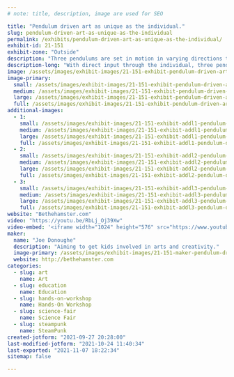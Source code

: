 ```yaml
---
# note: title, description, image are used for SEO

title: "Pendulum driven art as unique as the individual."
slug: pendulum-driven-art-as-unique-as-the-individual
permalink: /exhibits/pendulum-driven-art-as-unique-as-the-individual/
exhibit-id: 21-151
exhibit-zone: "Outside"
description: "Three pendulums are set in motion in varying directions to create art that is random, yet harmonic."
description-long: "With direct input through the individual, three pendulums are set in motion in varying directions to create art that is random, yet harmonic. The art becomes as unique as the individual, representing that individuals inner beauty and creativity."
image: /assets/images/exhibit-images/21-151-exhibit-pendulum-driven-art-as-unique-as-the-individual-img-20201008-135206351-large.jpg
image-primary: 
  small: /assets/images/exhibit-images/21-151-exhibit-pendulum-driven-art-as-unique-as-the-individual-img-20201008-135206351-small.jpg
  medium: /assets/images/exhibit-images/21-151-exhibit-pendulum-driven-art-as-unique-as-the-individual-img-20201008-135206351-medium.jpg
  large: /assets/images/exhibit-images/21-151-exhibit-pendulum-driven-art-as-unique-as-the-individual-img-20201008-135206351-large.jpg
  full: /assets/images/exhibit-images/21-151-exhibit-pendulum-driven-art-as-unique-as-the-individual-img-20201008-135206351-full.jpg
additional-images: 
  - 1:
    small: /assets/images/exhibit-images/21-151-exhibit-addl1-pendulum-driven-art-as-unique-as-the-individual-img-20201007-113434-01-small.jpg
    medium: /assets/images/exhibit-images/21-151-exhibit-addl1-pendulum-driven-art-as-unique-as-the-individual-img-20201007-113434-01-medium.jpg
    large: /assets/images/exhibit-images/21-151-exhibit-addl1-pendulum-driven-art-as-unique-as-the-individual-img-20201007-113434-01-large.jpg
    full: /assets/images/exhibit-images/21-151-exhibit-addl1-pendulum-driven-art-as-unique-as-the-individual-img-20201007-113434-01-full.jpg
  - 2:
    small: /assets/images/exhibit-images/21-151-exhibit-addl2-pendulum-driven-art-as-unique-as-the-individual-img-20201007-113434-02-small.jpg
    medium: /assets/images/exhibit-images/21-151-exhibit-addl2-pendulum-driven-art-as-unique-as-the-individual-img-20201007-113434-02-medium.jpg
    large: /assets/images/exhibit-images/21-151-exhibit-addl2-pendulum-driven-art-as-unique-as-the-individual-img-20201007-113434-02-large.jpg
    full: /assets/images/exhibit-images/21-151-exhibit-addl2-pendulum-driven-art-as-unique-as-the-individual-img-20201007-113434-02-full.jpg
  - 3:
    small: /assets/images/exhibit-images/21-151-exhibit-addl3-pendulum-driven-art-as-unique-as-the-individual-img-20201007-113434-03-small.jpg
    medium: /assets/images/exhibit-images/21-151-exhibit-addl3-pendulum-driven-art-as-unique-as-the-individual-img-20201007-113434-03-medium.jpg
    large: /assets/images/exhibit-images/21-151-exhibit-addl3-pendulum-driven-art-as-unique-as-the-individual-img-20201007-113434-03-large.jpg
    full: /assets/images/exhibit-images/21-151-exhibit-addl3-pendulum-driven-art-as-unique-as-the-individual-img-20201007-113434-03-full.jpg
website: "Bethehamster.com"
video: "https://youtu.be/RbLj_Oj39Xw"
video-embed: '<iframe width="1024" height="576" src="https://www.youtube.com/embed/RbLj_Oj39Xw?feature=oembed" frameborder="0" allow="accelerometer; autoplay; clipboard-write; encrypted-media; gyroscope; picture-in-picture" allowfullscreen></iframe>'
maker: 
  name: "Joe Donoughe"
  description: "Aiming to get kids involved in arts and creativity."
  image-primary: /assets/images/exhibit-images/21-151-maker-pendulum-driven-art-as-unique-as-the-individual-hamster-logo-with-contact-info-medium.jpg
  website: http://bethehamster.com
categories: 
  - slug: art
    name: Art
  - slug: education
    name: Education
  - slug: hands-on-workshop
    name: Hands-On Workshop
  - slug: science-fair
    name: Science Fair
  - slug: steampunk
    name: SteamPunk
created-jotform: "2021-09-27 20:28:00"
last-modified-jotform: "2021-10-24 11:40:34"
last-exported: "2021-11-07 18:22:34"
sitemap: false

---
```

